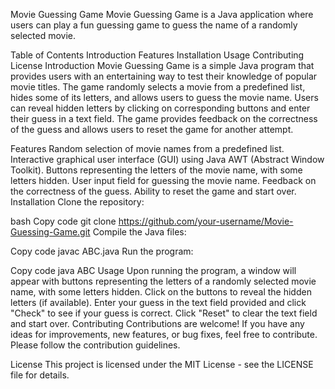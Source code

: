 Movie Guessing Game
Movie Guessing Game is a Java application where users can play a fun guessing game to guess the name of a randomly selected movie.


Table of Contents
Introduction
Features
Installation
Usage
Contributing
License
Introduction
Movie Guessing Game is a simple Java program that provides users with an entertaining way to test their knowledge of popular movie titles. The game randomly selects a movie from a predefined list, hides some of its letters, and allows users to guess the movie name. Users can reveal hidden letters by clicking on corresponding buttons and enter their guess in a text field. The game provides feedback on the correctness of the guess and allows users to reset the game for another attempt.

Features
Random selection of movie names from a predefined list.
Interactive graphical user interface (GUI) using Java AWT (Abstract Window Toolkit).
Buttons representing the letters of the movie name, with some letters hidden.
User input field for guessing the movie name.
Feedback on the correctness of the guess.
Ability to reset the game and start over.
Installation
Clone the repository:

bash
Copy code
git clone https://github.com/your-username/Movie-Guessing-Game.git
Compile the Java files:

Copy code
javac ABC.java
Run the program:

Copy code
java ABC
Usage
Upon running the program, a window will appear with buttons representing the letters of a randomly selected movie name, with some letters hidden.
Click on the buttons to reveal the hidden letters (if available).
Enter your guess in the text field provided and click "Check" to see if your guess is correct.
Click "Reset" to clear the text field and start over.
Contributing
Contributions are welcome! If you have any ideas for improvements, new features, or bug fixes, feel free to contribute. Please follow the contribution guidelines.

License
This project is licensed under the MIT License - see the LICENSE file for details.


